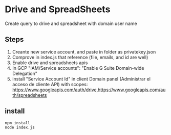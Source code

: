 # Drive and SpreadSheets
Create query to drive and spreadsheet with domain user name

## Steps

1. Creante new service account, and paste in folder as privatekey.json
1. Comprove in index.js that reference (file, emails, and id are well)
1. Enable drive and spreadsheets apis
1. In GCP "IAM/Service accounts": "Enable G Suite Domain-wide Delegation"
1. install "Service Account Id" in client Domain panel (Administrar el acceso de cliente API) with scopes:   https://www.googleapis.com/auth/drive,https://www.googleapis.com/auth/spreadsheets 


## install
    
    npm install
    node index.js


